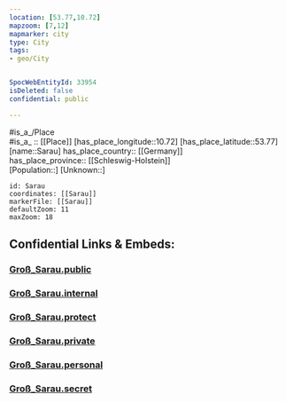 ```yaml
---
location: [53.77,10.72] 
mapzoom: [7,12] 
mapmarker: city 
type: City
tags:
- geo/City


SpocWebEntityId: 33954
isDeleted: false
confidential: public

---
```

#is_a_/Place  
#is_a_ :: [[Place]] 
[has_place_longitude::10.72] 
[has_place_latitude::53.77] 
[name::Sarau] 
has_place_country:: [[Germany]]  
has_place_province:: [[Schleswig-Holstein]]  
[Population::] 
[Unknown::] 


```leaflet
id: Sarau
coordinates: [[Sarau]] 
markerFile: [[Sarau]] 
defaultZoom: 11 
maxZoom: 18
```


## Confidential Links & Embeds: 

### [Groß_Sarau.public](/_public/\Earth\Continent\Europe\Europe~Central\Germany\Germany~West\Schleswig-Holstein\counties~SH\Herzogtum_Lauenburg\cities~Lauenburg\Lauenburgische_Seen\boroughs~Lauenburgische_SeenGroß_Sarau.public.md) 

### [Groß_Sarau.internal](/_internal/\Earth\Continent\Europe\Europe~Central\Germany\Germany~West\Schleswig-Holstein\counties~SH\Herzogtum_Lauenburg\cities~Lauenburg\Lauenburgische_Seen\boroughs~Lauenburgische_SeenGroß_Sarau.internal.md) 

### [Groß_Sarau.protect](/_protect/\Earth\Continent\Europe\Europe~Central\Germany\Germany~West\Schleswig-Holstein\counties~SH\Herzogtum_Lauenburg\cities~Lauenburg\Lauenburgische_Seen\boroughs~Lauenburgische_SeenGroß_Sarau.protect.md) 

### [Groß_Sarau.private](/_private/\Earth\Continent\Europe\Europe~Central\Germany\Germany~West\Schleswig-Holstein\counties~SH\Herzogtum_Lauenburg\cities~Lauenburg\Lauenburgische_Seen\boroughs~Lauenburgische_SeenGroß_Sarau.private.md) 

### [Groß_Sarau.personal](/_personal/\Earth\Continent\Europe\Europe~Central\Germany\Germany~West\Schleswig-Holstein\counties~SH\Herzogtum_Lauenburg\cities~Lauenburg\Lauenburgische_Seen\boroughs~Lauenburgische_SeenGroß_Sarau.personal.md) 

### [Groß_Sarau.secret](/_secret/\Earth\Continent\Europe\Europe~Central\Germany\Germany~West\Schleswig-Holstein\counties~SH\Herzogtum_Lauenburg\cities~Lauenburg\Lauenburgische_Seen\boroughs~Lauenburgische_SeenGroß_Sarau.secret.md)

